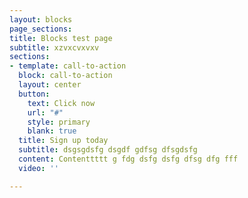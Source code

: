 ```yaml
---
layout: blocks
page_sections: 
title: Blocks test page
subtitle: xzvxcvxvxv
sections:
- template: call-to-action
  block: call-to-action
  layout: center
  button:
    text: Click now
    url: "#"
    style: primary
    blank: true
  title: Sign up today
  subtitle: dsgsgdsfg dsgdf gdfsg dfsgdsfg
  content: Contenttttt g fdg dsfg dsfg dfsg dfg fff
  video: ''

---
```

